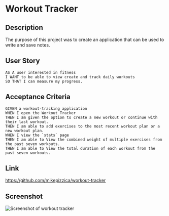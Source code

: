 # Workout Tracker
## Description
The purpose of this project was to create an application that can be used to write and save notes.

## User Story
```
AS A user interested in fitness
I WANT to be able to view create and track daily workouts
SO THAT I can measure my progress.
```

## Acceptance Criteria
```
GIVEN a workout-tracking application
WHEN I open the Workout Tracker
THEN I am given the option to create a new workout or continue with their last workout.
THEN I am able to add exercises to the most recent workout plan or a new workout plan.
WHEN I view the `stats` page
THEN I am able to View the combined weight of multiple exercises from the past seven workouts.
THEN I am able to View the total duration of each workout from the past seven workouts.
```

## Link
https://github.com/mikepizzica/workout-tracker

## Screenshot
![Screenshot of workout tracker](./public/assets/images/screenshot-note-taker.png)